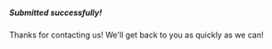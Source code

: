 ##### Submitted successfully!

Thanks for contacting us!  We'll get back to you as quickly as we can!